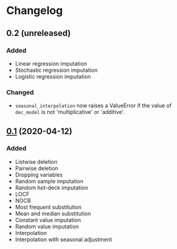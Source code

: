 # Changelog

## 0.2 (unreleased)

### Added

* Linear regression imputation
* Stochastic regression imputation
* Logistic regression imputation

### Changed

* `seasonal_interpolation` now raises a ValueError if the value of
 `dec_model` is not 'multiplicative' or 'additive'.

## [0.1](https://github.com/macarro/imputena/releases/tag/v0.1) (2020-04-12)

### Added

* Listwise deletion
* Pairwise deletion
* Dropping variables
* Random sample imputation
* Random hot-deck imputation
* LOCF
* NOCB
* Most frequent substitution
* Mean and median substitution
* Constant value imputation
* Random value imputation
* Interpolation
* Interpolation with seasonal adjustment
